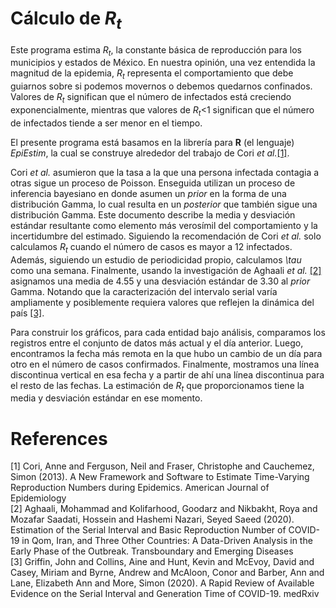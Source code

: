 
<!---
# [Instituto Politécnico Nacional](https://www.ipn.mx/)
# [CICATA Querétaro](https://www.cicataqro.ipn.mx/cq/qro/Paginas/index.html) 
![logo](https://github.com/CICATA/covid19/blob/master/ipn.png)
--->
# Cálculo de *R<sub>t</sub>* 


Este programa estima *R<sub>t</sub>*, la constante básica de reproducción para los municipios y estados de México. En nuestra opinión, una vez entendida la magnitud de la epidemia, *R<sub>t</sub>* representa el comportamiento que debe guiarnos sobre si podemos movernos o debemos quedarnos confinados. Valores de *R<sub>t</sub>* significan que el número de infectados está creciendo exponencialmente, mientras que valores de *R<sub>t</sub>*<1 significan que el número de infectados tiende a ser menor en el tiempo. 

El presente programa está basamos en la librería para **R** (el lenguaje) *EpiEstim*, la cual se construye alrededor del trabajo de Cori *et al.*[[1]](#1). 

Cori *et al.* asumieron que la tasa a la que una persona infectada contagia a otras sigue un proceso de Poisson. Enseguida utilizan un proceso de inferencia bayesiano en donde asumen un *prior* en la forma de una distribución Gamma, lo cual resulta en un *posterior* que también sigue una distribución Gamma. Este documento describe la media y desviación estándar resultante como elemento más verosímil del comportamiento y la incertidumbre del estimado.  Siguiendo la recomendación de Cori *et al.* solo calculamos *R<sub>t</sub>* cuando el número de casos es mayor a 12 infectados. Además, siguiendo un estudio de periodicidad propio, calculamos *\tau* como una semana. Finalmente, usando la investigación de Aghaali *et al.* [[2]](#2) asignamos una media de 4.55 y una desviación estándar de 3.30 al *prior* Gamma. Notando que la caracterización del intervalo serial varía ampliamente y posiblemente requiera valores que reflejen la dinámica del país [[3]](#3). 

Para construir los gráficos, para cada entidad bajo análisis, comparamos los registros entre el conjunto de datos más actual y el día anterior. Luego, encontramos la fecha más remota en la que hubo un cambio de un día para otro en el número de casos confirmados. Finalmente, mostramos una línea discontinua vertical en esa fecha y a partir de ahí una línea discontinua para el resto de las fechas. La estimación de *R<sub>t</sub>* que proporcionamos tiene la media y desviación estándar en ese momento.



# References
<a id="1">[1]</a> 
Cori, Anne and Ferguson, Neil  and Fraser, Christophe and Cauchemez, Simon (2013). 
A New Framework and Software to Estimate Time-Varying Reproduction Numbers during Epidemics. 
American Journal of Epidemiology</br>
<a id="2">[2]</a> 
Aghaali, Mohammad and Kolifarhood, Goodarz and Nikbakht, Roya and Mozafar Saadati, Hossein and Hashemi Nazari, Seyed Saeed (2020). 
Estimation of the Serial Interval and Basic Reproduction Number of COVID-19 in Qom, Iran, and Three Other Countries: A Data-Driven Analysis in the Early Phase of the Outbreak. 
Transboundary and Emerging Diseases</br>
<a id="3">[3]</a> 
Griffin, John  and Collins, Aine  and Hunt, Kevin and McEvoy, David and Casey, Miriam and Byrne,
  Andrew  and McAloon, Conor  and Barber, Ann and Lane, Elizabeth Ann and More, Simon (2020). 
A Rapid Review of Available Evidence on the Serial Interval and Generation Time of COVID-19. 
medRxiv</br>
